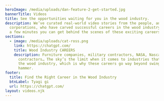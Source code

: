 ```yaml
---
heroImage: /media/uploads/dan-feature-2-get-started.jpg
bannerTitle: Videos
title: See the opportunities waiting for you in the wood industry.
description: We’ve curated real-world video stories from the people, and
  corporations, who have carved successful careers in the wood industry. In only
  a few minutes you can get behind the scenes of these exciting careers!
sections:
  - image: /media/uploads/cat-ross.png
    link: https://chatgpt.com/
    title: Wood Industry CAREERS
    description: Furniture companies, military contractors, NASA, Nascar
      contractors… The sky’s the limit when it comes to industries that rely on
      the wood industry, which is why these careers go way beyond swinging a
      hammer.
footer:
  title: Find the Right Career in the Wood Industry
  btnLabel: Tyagi gi
  url: https://chatgpt.com/
layout: videos.njk
---
```

